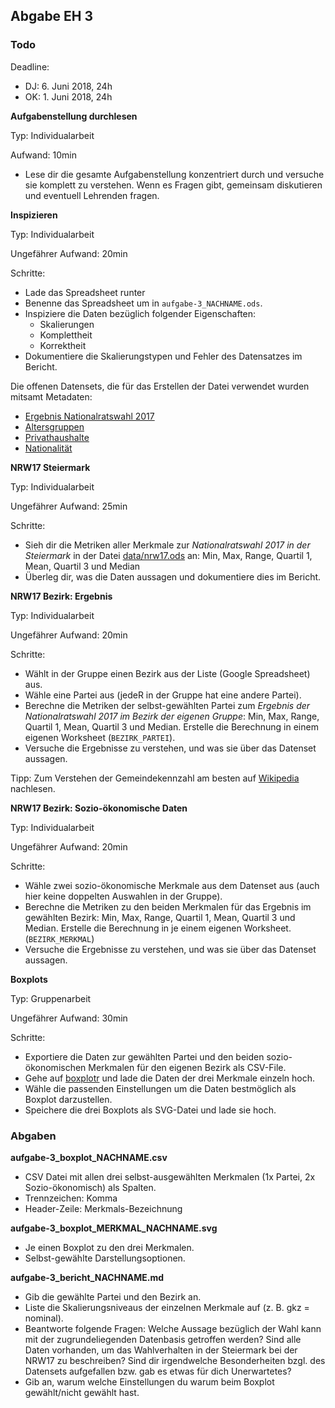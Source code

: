 ## Abgabe EH 3

### Todo

Deadline: 
* DJ: 6. Juni 2018, 24h
* OK: 1. Juni 2018, 24h

**Aufgabenstellung durchlesen**

Typ: Individualarbeit

Aufwand: 10min

* Lese dir die gesamte Aufgabenstellung konzentriert durch und versuche sie komplett zu verstehen. Wenn es Fragen gibt, gemeinsam diskutieren und eventuell Lehrenden fragen.

**Inspizieren**

Typ: Individualarbeit

Ungefährer Aufwand: 20min

Schritte:
* Lade das Spreadsheet runter
* Benenne das Spreadsheet um in `aufgabe-3_NACHNAME.ods`.
* Inspiziere die Daten bezüglich folgender Eigenschaften:
  * Skalierungen
  * Komplettheit 
  * Korrektheit
* Dokumentiere die Skalierungstypen und Fehler des Datensatzes im Bericht.

Die offenen Datensets, die für das Erstellen der Datei verwendet wurden mitsamt Metadaten:
* [Ergebnis Nationalratswahl 2017](https://www.data.gv.at/katalog/dataset/3179c5b2-9bb5-4a7f-a573-5491ccb0110b)
* [Altersgruppen](https://www.data.gv.at/katalog/dataset/36f64070-396e-11e2-81c1-0800200c9a66)
* [Privathaushalte](https://www.data.gv.at/katalog/dataset/7dbf4579-f7f1-41e6-a881-aef68cc5d58b)
* [Nationalität](https://www.data.gv.at/katalog/dataset/6de28110-396f-11e2-81c1-0800200c9a66)

**NRW17 Steiermark**


Typ: Individualarbeit


Ungefährer Aufwand: 25min


Schritte:
* Sieh dir die Metriken aller Merkmale zur *Nationalratswahl 2017 in der Steiermark* in der Datei [data/nrw17.ods](data/nrw17.ods) an: Min, Max, Range, Quartil 1, Mean, Quartil 3 und Median
* Überleg dir, was die Daten aussagen und dokumentiere dies im Bericht.

**NRW17 Bezirk: Ergebnis**


Typ: Individualarbeit


Ungefährer Aufwand: 20min


Schritte: 
* Wählt in der Gruppe einen Bezirk aus der Liste (Google Spreadsheet) aus. 
* Wähle eine Partei aus (jedeR in der Gruppe hat eine andere Partei).
* Berechne die Metriken der selbst-gewählten Partei zum *Ergebnis der Nationalratswahl 2017 im Bezirk der eigenen Gruppe*: Min, Max, Range, Quartil 1, Mean, Quartil 3 und Median. Erstelle die Berechnung in einem eigenen Worksheet (`BEZIRK_PARTEI`). 
* Versuche die Ergebnisse zu verstehen, und was sie über das Datenset aussagen.

Tipp: Zum Verstehen der Gemeindekennzahl am besten auf [Wikipedia](https://de.wikipedia.org/wiki/Amtlicher_Gemeindeschl%C3%BCssel#%C3%96sterreich) nachlesen.

**NRW17 Bezirk: Sozio-ökonomische Daten**


Typ: Individualarbeit


Ungefährer Aufwand: 20min


Schritte:
* Wähle zwei sozio-ökonomische Merkmale aus dem Datenset aus (auch hier keine doppelten Auswahlen in der Gruppe).
* Berechne die Metriken zu den beiden Merkmalen für das Ergebnis im gewählten Bezirk: Min, Max, Range, Quartil 1, Mean, Quartil 3 und Median. Erstelle die Berechnung in je einem eigenen Worksheet. (`BEZIRK_MERKMAL`)
* Versuche die Ergebnisse zu verstehen, und was sie über das Datenset aussagen.

**Boxplots**


Typ: Gruppenarbeit


Ungefährer Aufwand: 30min


Schritte:
* Exportiere die Daten zur gewählten Partei und den beiden sozio-ökonomischen Merkmalen für den eigenen Bezirk als CSV-File.
* Gehe auf [boxplotr](http://bit.ly/boxplotr) und lade die Daten der drei Merkmale einzeln hoch.
* Wähle die passenden Einstellungen um die Daten bestmöglich als Boxplot darzustellen.
* Speichere die drei Boxplots als SVG-Datei und lade sie hoch.

### Abgaben

**aufgabe-3_boxplot_NACHNAME.csv**

* CSV Datei mit allen drei selbst-ausgewählten Merkmalen (1x Partei, 2x Sozio-ökonomisch) als Spalten.
* Trennzeichen: Komma
* Header-Zeile: Merkmals-Bezeichnung

**aufgabe-3_boxplot_MERKMAL_NACHNAME.svg**

* Je einen Boxplot zu den drei Merkmalen.
* Selbst-gewählte Darstellungsoptionen.

**aufgabe-3_bericht_NACHNAME.md**

* Gib die gewählte Partei und den Bezirk an.
* Liste die Skalierungsniveaus der einzelnen Merkmale auf (z. B. gkz = nominal).
* Beantworte folgende Fragen: Welche Aussage bezüglich der Wahl kann mit der zugrundeliegenden Datenbasis getroffen werden? Sind alle Daten vorhanden, um das Wahlverhalten in der Steiermark bei der NRW17 zu beschreiben? Sind dir irgendwelche Besonderheiten bzgl. des Datensets aufgefallen bzw. gab es etwas für dich Unerwartetes?
* Gib an, warum welche Einstellungen du warum beim Boxplot gewählt/nicht gewählt hast.

